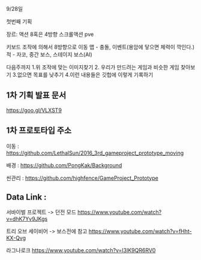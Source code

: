 9/28일

첫번째 기획

장르: 액션
     8혹은 4방향 스크롤액션
     pve

키보드 조작에 의해서 8방향으로 이동
맵 - 충돌, 이벤트(용암에 닿으면 체력이 깍인다.)
적 - 자코, 중간 보스, 스테이지 보스(AI)

다음주까지
1.위 조작에 맞는 이미지찾기 
2. 우리가 만드려는 게임과 비슷한 게임 찾아보기
3.없으면 목표를 낮추기 
4.이런 내용들은 깃헙에 이렇게 기록하기


## 1차 기획 발표 문서
https://goo.gl/VLXST9


## 1차 프로토타입 주소
이동 : https://github.com/LethalSun/2016_3rd_gameproject_prototype_moving

배경 : https://github.com/PongKak/Background

씬관리 : https://github.com/highfence/GameProject_Prototype

## Data Link :

서바이벌 프로젝트 -> 던전 모드
https://www.youtube.com/watch?v=dhK7Yv9JKgs

트리 오브 세이비어 -> 보스전에 참고
https://www.youtube.com/watch?v=fHht-KX-Qvg

라그나로크
https://www.youtube.com/watch?v=I3lK9QR6RV0

